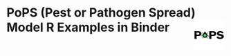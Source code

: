 # PoPS (Pest or Pathogen Spread) Model R Examples in Binder <img src="images/PoPS_GIF_transparent.gif" align="right" width="14%" />

